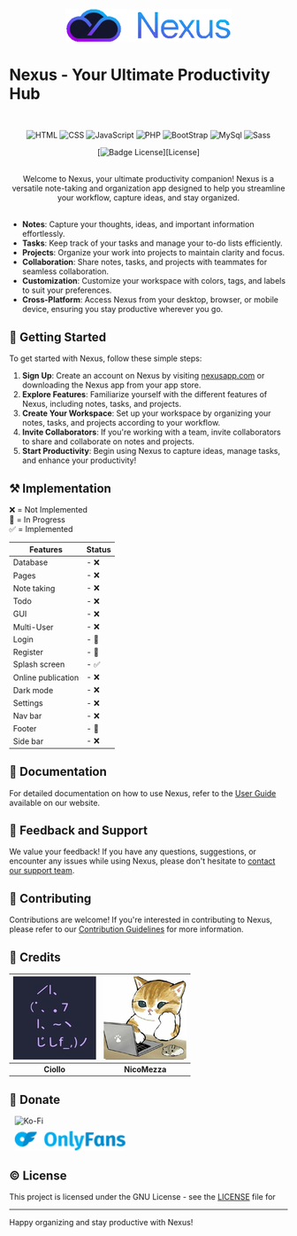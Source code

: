 <p align="center">
    <img width="300" alt="Nexus Logo" src="../src/assets/images/Nexus_logo_no_bg.png">
</p>

# Nexus - Your Ultimate Productivity Hub

<div align = center>

<br>

![HTML](https://img.shields.io/badge/HTML-239120?style=for-the-badge&logo=html5&logoColor=white)
![CSS](https://img.shields.io/badge/CSS-239120?&style=for-the-badge&logo=css3&logoColor=white)
![JavaScript](https://img.shields.io/badge/JavaScript-F7DF1E?style=for-the-badge&logo=javascript&logoColor=black)
![PHP](https://img.shields.io/badge/PHP-777BB4?style=for-the-badge&logo=php&logoColor=white)
![BootStrap]( 	https://img.shields.io/badge/Bootstrap-563D7C?style=for-the-badge&logo=bootstrap&logoColor=white)
![MySql](https://img.shields.io/badge/MySQL-005C84?style=for-the-badge&logo=mysql&logoColor=white)
![Sass](https://img.shields.io/badge/Sass-CC6699?style=for-the-badge&logo=sass&logoColor=white)

[![Badge License]][License] 

<br>
Welcome to Nexus, your ultimate productivity companion! Nexus is a versatile note-taking and organization app designed to help you streamline your workflow, capture ideas, and stay organized.
<br>
<br>

</div>

- **Notes**: Capture your thoughts, ideas, and important information effortlessly.
- **Tasks**: Keep track of your tasks and manage your to-do lists efficiently.
- **Projects**: Organize your work into projects to maintain clarity and focus.
- **Collaboration**: Share notes, tasks, and projects with teammates for seamless collaboration.
- **Customization**: Customize your workspace with colors, tags, and labels to suit your preferences.
- **Cross-Platform**: Access Nexus from your desktop, browser, or mobile device, ensuring you stay productive wherever you go.

## 🚀 Getting Started

To get started with Nexus, follow these simple steps:

1. **Sign Up**: Create an account on Nexus by visiting [nexusapp.com](https://www.nexusapp.com) or downloading the Nexus app from your app store.
2. **Explore Features**: Familiarize yourself with the different features of Nexus, including notes, tasks, and projects.
3. **Create Your Workspace**: Set up your workspace by organizing your notes, tasks, and projects according to your workflow.
4. **Invite Collaborators**: If you're working with a team, invite collaborators to share and collaborate on notes and projects.
5. **Start Productivity**: Begin using Nexus to capture ideas, manage tasks, and enhance your productivity!

## ⚒️ Implementation
❌ = Not Implemented <br>
🚧 = In Progress    <br>
✅ = Implemented    

| Features              | Status |
| --------------        | ------ |
| Database              | -  ❌  |
| Pages                 | -  ❌  |
| Note taking           | -  ❌  |
| Todo                  | -  ❌  |
| GUI                   | -  ❌  |
| Multi-User            | -  ❌  |
| Login                 | -  🚧  |
| Register              | -  🚧  |
| Splash screen         | -  ✅  |
| Online publication    | -  ❌  |
| Dark mode             | -  ❌  |
| Settings              | -  ❌  |
| Nav bar               | -  ❌  |
| Footer                | -  🚧  |
| Side bar              | -  ❌  |

## 📄 Documentation

For detailed documentation on how to use Nexus, refer to the [User Guide](https://www.nexusapp.com/docs) available on our website.

## 📩 Feedback and Support

We value your feedback! If you have any questions, suggestions, or encounter any issues while using Nexus, please don't hesitate to [contact our support team](mailto:support@nexusapp.com).

## 🤝 Contributing

Contributions are welcome! If you're interested in contributing to Nexus, please refer to our [Contribution Guidelines](CONTRIBUTING.md) for more information.

## 👥 Credits

<div align = center>

| ![Ciollo](https://raw.githubusercontent.com/Ciollo/Ciollo-Resources/main/cat_macchiato_150x150.png) | ![NicoMezzaa](https://raw.githubusercontent.com/Ciollo/Ciollo-Resources/main/mezzapfp_150x150.png)		|
|:------------------------------------------------------------------------------------------------------------------------:	|:----------------------------------------------------------------------------------------------------:	|
|                                                         **Ciollo**                                                         |                                            **NicoMezza**                                           |

</div>

## 💸 Donate

<div style="margin: 10px;">
    <img src="https://img.shields.io/badge/Ko--fi-F16061?style=for-the-badge&logo=ko-fi&logoColor=white" alt="Ko-Fi" width="200" href="https://ko-fi.com/ciollo">
</div>

<div style="margin: 10px;">
    <img src="https://raw.githubusercontent.com/Ciollo/Ciollo-Resources/main/OnlyFans_logo_resized.png?token=GHSAT0AAAAAACN4BSR7CHBPEMWQJBPO7PLQZRBSMBQ" alt="OnlyFans" width="200">
</div>

## © License

This project is licensed under the GNU License - see the [LICENSE](LICENSE) file for 

---

Happy organizing and stay productive with Nexus!

<!----------------------------------{ Badges }--------------------------------->

[Badge License]: https://img.shields.io/github/license/Ciollo/Nexes
